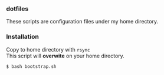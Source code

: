 ### dotfiles ###

These scripts are configuration files under my home directory.

### Installation ###

Copy to home directory with `rsync`  
This script will **overwite** on your home directory.

    $ bash bootstrap.sh


